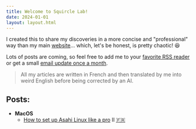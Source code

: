 ```yaml
---
title: Welcome to Squircle Lab!
date: 2024-01-01
layout: layout.html
---
```

I created this to share my discoveries in a more concise and "professional" way than my main [website](https://squircle.computer/)... which, let's be honest, is pretty chaotic! 😆  

Lots of posts are coming, so feel free to add me to your [favorite RSS reader](https://blog.squircle.computer/feed.xml) or get a small [email update once a month](https://forms.gle/GPB3bhQwVBGDMyrg7).  

> All my articles are written in French and then translated by me into weird English before being corrected by an AI.  

## Posts:  
- **MacOS**  
    - [How to set up Asahi Linux like a pro](http://blog.squircle.computer/posts/Asahi/) II [🇫🇷](http://localhost:1234/posts/Asahi/)  
